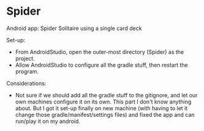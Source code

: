 # Spider
Android app: Spider Solitaire using a single card deck

Set-up:
- From AndroidStudio, open the outer-most directory (Spider) as the project.
- Allow AndroidStudio to configure all the gradle stuff, then restart the program.

Considerations:
- Not sure if we should add all the gradle stuff to the gitignore, and let our own machines configure it on its own. This part I don't know anything about. But I got it set-up finally on new machine (with having to let it change those gradle/manifest/settings files) and fixed the app and can run/play it on my android.
